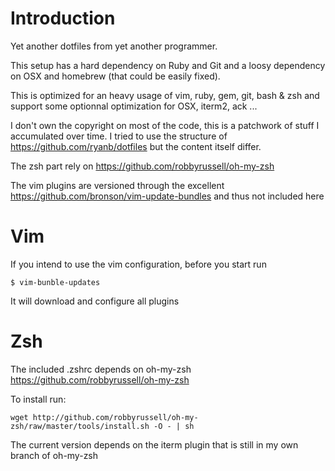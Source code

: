 # Introduction

Yet another dotfiles from yet another programmer.

This setup has a hard dependency on Ruby and Git and a loosy dependency on OSX
and homebrew (that could be easily fixed).

This is optimized for an heavy usage of vim, ruby, gem, git, bash & zsh and support 
some optionnal optimization for OSX, iterm2, ack ...

I don't own the copyright on most of the code, this is a patchwork of stuff I 
accumulated over time. I tried to use the structure of 
https://github.com/ryanb/dotfiles but the content itself differ.

The zsh part rely on https://github.com/robbyrussell/oh-my-zsh

The vim plugins are versioned through the excellent 
https://github.com/bronson/vim-update-bundles and thus not included here

# Vim

If you intend to use the vim configuration, before you start run

    $ vim-bunble-updates

It will download and configure all plugins

# Zsh

The included .zshrc depends on oh-my-zsh https://github.com/robbyrussell/oh-my-zsh

To install run:

    wget http://github.com/robbyrussell/oh-my-zsh/raw/master/tools/install.sh -O - | sh

The current version depends on the iterm plugin that is still in my own branch
of oh-my-zsh
